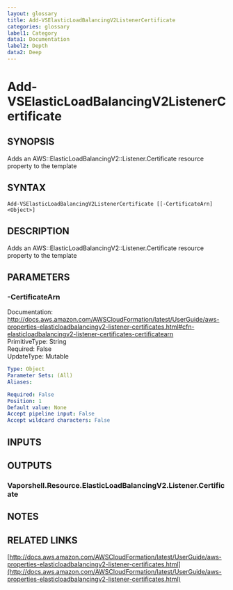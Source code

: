 ```yaml
---
layout: glossary
title: Add-VSElasticLoadBalancingV2ListenerCertificate
categories: glossary
label1: Category
data1: Documentation
label2: Depth
data2: Deep
---
```


# Add-VSElasticLoadBalancingV2ListenerCertificate

## SYNOPSIS
Adds an AWS::ElasticLoadBalancingV2::Listener.Certificate resource property to the template

## SYNTAX

```
Add-VSElasticLoadBalancingV2ListenerCertificate [[-CertificateArn] <Object>]
```

## DESCRIPTION
Adds an AWS::ElasticLoadBalancingV2::Listener.Certificate resource property to the template

## PARAMETERS

### -CertificateArn
Documentation: http://docs.aws.amazon.com/AWSCloudFormation/latest/UserGuide/aws-properties-elasticloadbalancingv2-listener-certificates.html#cfn-elasticloadbalancingv2-listener-certificates-certificatearn    
PrimitiveType: String    
Required: False    
UpdateType: Mutable

```yaml
Type: Object
Parameter Sets: (All)
Aliases: 

Required: False
Position: 1
Default value: None
Accept pipeline input: False
Accept wildcard characters: False
```

## INPUTS

## OUTPUTS

### Vaporshell.Resource.ElasticLoadBalancingV2.Listener.Certificate

## NOTES

## RELATED LINKS

[http://docs.aws.amazon.com/AWSCloudFormation/latest/UserGuide/aws-properties-elasticloadbalancingv2-listener-certificates.html](http://docs.aws.amazon.com/AWSCloudFormation/latest/UserGuide/aws-properties-elasticloadbalancingv2-listener-certificates.html)

